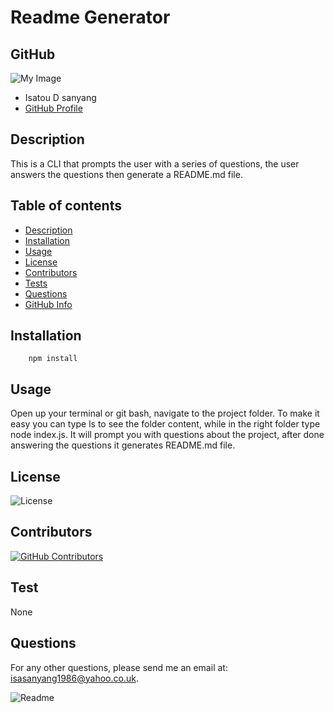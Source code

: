 
  # Readme Generator
  ## GitHub
  ![My Image](https://avatars2.githubusercontent.com/u/18455437?v=4&s=80)
- Isatou D sanyang
- [GitHub Profile](https://github.com/ayshasanyang)
  
## Description

This is a CLI that prompts the user with a series of questions, the user answers the questions then generate a README.md file.
## Table of contents
- [Description](#Description)
- [Installation](#Installation)
- [Usage](#Usage)
- [License](#License)
- [Contributors](#Contributors)
- [Tests](#Tests)
- [Questions](#questions)
- [GitHub Info](#GitHub) 
## Installation
        npm install
## Usage
Open up your terminal or git bash, navigate to the project folder. To make it easy you can type ls to see the folder content, while in the right folder type node index.js. It will prompt you with questions about the project, after done answering the questions it generates README.md file.
## License
![License](https://img.shields.io/badge/License-MIT-blue.svg "License Badge")

## Contributors
[![GitHub Contributors](https://img.shields.io/badge/madeby-@ayshasanyang-orange)](ayshasanyang)
## Test

None
## Questions
For any other questions, please send me an email at: isasanyang1986@yahoo.co.uk.

![Readme](images/readme.gif )